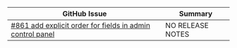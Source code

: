 | **GitHub Issue** | **Summary** |
| ----------------- | ----------- |
| [#861 add explicit order for fields in admin control panel](https://github.com/peeringdb/peeringdb/issues/861) | NO RELEASE NOTES |
